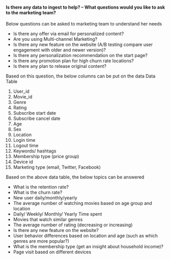#### Is there any data to ingest to help? – What questions would you like to ask to the marketing team?

Below questions can be asked to marketing team to understand her needs

*	Is there any offer via email for personalized content?
*	Are you using Multi-channel Marketing?
*	Is there any new feature on the website (A/B testing compare user engagement with older and newer version)?
*	Is there any personalization recommendation on the start page?
*	Is there any promotion plan for high churn rate locations?
*	Is there any plan to release original content?

Based on this question, the below columns can be put on the data
Data Table
1. User_id 
2. Movie_id
3. Genre
4. Rating
5. Subscribe start date
6. Subscribe cancel date
7. Age
8. Sex
9. Location
10. Login time
11. Logout time
12.	Keywords/ hashtags
13.	Membership type (price group)
14.	Device id
15.	Marketing type (email, Twitter, Facebook)

Based on the above data table, the below topics can be answered

*	What is the retention rate?
*	What is the churn rate?
*	New user daily/monthly/yearly
*	The average number of watching movies based on age group and location
*	Daily/ Weekly/ Monthly/ Yearly Time spent 
*	Movies that watch similar genres
*	The average number of rating (decreasing or increasing)
*	Is there any new feature on the website? 
*	User behavior differences based on location and age (such as which genres are more popular?)
*	What is the membership type (get an insight about household income)?
*	Page visit based on different devices
